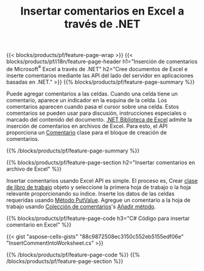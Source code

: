 ﻿---
title: Insertar comentarios en Excel a través de .NET
url: /es/net/comment/
description: C# códigos fuente que explican cómo insertar comentarios en archivos de Microsoft Excel mediante la biblioteca .NET. 
---
{{< blocks/products/pf/feature-page-wrap >}}
{{< blocks/products/pf/i18n/feature-page-header h1="Inserción de comentarios de Microsoft<sup>&reg;</sup> Excel a través de .NET" h2="Cree documentos de Excel e inserte comentarios mediante las API del lado del servidor en aplicaciones basadas en .NET." >}}
{{% blocks/products/pf/feature-page-summary %}}

Puede agregar comentarios a las celdas. Cuando una celda tiene un comentario, aparece un indicador en la esquina de la celda. Los comentarios aparecen cuando pasa el cursor sobre una celda. Estos comentarios se pueden usar para discusión, instrucciones especiales o marcado del contenido del documento. [.NET Biblioteca de Excel](/cells/net/) admite la inserción de comentarios en archivos de Excel. Para esto, el API proporciona un [Comentario](https://reference.aspose.com/cells/net/aspose.cells/comment) clase para el bloque de creación de comentarios.

{{% /blocks/products/pf/feature-page-summary %}}

{{% blocks/products/pf/feature-page-section h2="Insertar comentarios en archivo de Excel" %}}

Insertar comentarios usando Excel API es simple. El proceso es, Crear [clase de libro de trabajo](https://reference.aspose.com/cells/net/aspose.cells/workbook) objeto y seleccione la primera hoja de trabajo o la hoja relevante proporcionando su índice. Inserte los datos de las celdas requeridas usando [Método PutValue](https://reference.aspose.com/cells/net/aspose.cells/cell/methods/putvalue/index). Agregue un comentario a la hoja de trabajo usando [Colección de comentarios](https://reference.aspose.com/cells/net/aspose.cells/commentcollection)'s [Añadir método](https://reference.aspose.com/cells/net/aspose.cells.commentcollection/add/methods/1).

{{% blocks/products/pf/feature-page-code h3="C# Código para insertar comentario en Excel" %}}

{{< gist "aspose-cells-gists" "88c9872508ec3150c552eb5155edf06e" "InsertCommentIntoWorksheet.cs" >}}

{{% /blocks/products/pf/feature-page-code %}}
{{% /blocks/products/pf/feature-page-section %}}
